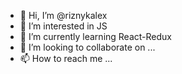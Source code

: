 - 👋 Hi, I’m @riznykalex
- 👀 I’m interested in JS
- 🌱 I’m currently learning React-Redux
- 💞️ I’m looking to collaborate on ...
- 📫 How to reach me ...

<!---
riznykalex/riznykalex is a ✨ special ✨ repository because its `README.md` (this file) appears on your GitHub profile.
You can click the Preview link to take a look at your changes.
--->
